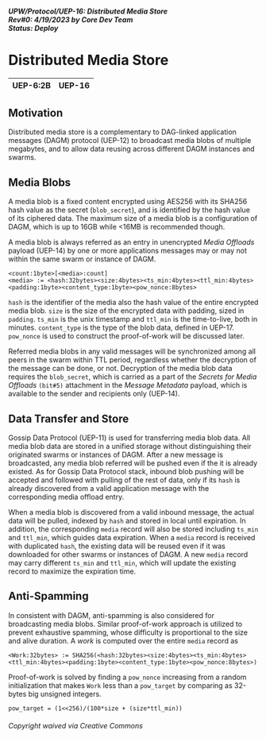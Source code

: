 ##### UPW/Protocol/UEP-16: Distributed Media Store <br> Rev#0: 4/19/2023 by Core Dev Team <br> Status: Deploy


# Distributed Media Store

| UEP-6:2B | UEP-16 |
|:----|:-----|

## Motivation
Distributed media store is a complementary to DAG-linked application messages (DAGM) protocol (UEP-12)
to broadcast media blobs of multiple megabytes, and to allow data reusing across 
different DAGM instances and swarms.

## Media Blobs
A media blob is a fixed content encrypted using AES256 with its SHA256 hash value as the secret (`blob_secret`), and is identified by the hash value of its ciphered data. 
The maximum size of a media blob is a configuration of DAGM, which is
up to 16GB while <16MB is recommended though. 

A media blob is always referred as an entry in unencrypted *Media Offloads* payload (UEP-14)
by one or more applications messages may or may not within the same swarm or instance of DAGM.
```
<count:1byte>[<media>:count]
<media> := <hash:32bytes><size:4bytes><ts_min:4bytes><ttl_min:4bytes><padding:1byte><content_type:1byte><pow_nonce:8bytes>
```
`hash` is the identifier of the media also the hash value of the entire encrypted media blob.
`size` is the size of the encrypted data with padding, sized in `padding`.
`ts_min` is the unix timestamp and `ttl_min` is the time-to-live, both in minutes. 
`content_type` is the type of the blob data, defined in UEP-17.
`pow_nonce` is used to construct the proof-of-work will be discussed later.

Referred media blobs in any valid messages will be synchronized among all peers in the swarm
within TTL period, regardless whether the decryption of the message can be done, or not.
Decryption of the media blob data requires the `blob_secret`, which is carried as a part 
of the *Secrets for Media Offloads* `(bit#5)` attachment in the *Message Metadata* payload, 
which is available to the sender and recipients only (UEP-14). 


## Data Transfer and Store
Gossip Data Protocol (UEP-11) is used for transferring media blob data.
All media blob data are stored in a unified storage without distinguishing their originated 
swarms or instances of DAGM. 
After a new message is broadcasted, any media blob referred will be pushed even if the it is already existed.
As for Gossip Data Protocol stack, inbound blob pushing will be accepted and followed with pulling
of the rest of data, only if its `hash` is already discovered from a valid application message
with the corresponding media offload entry.

When a media blob is discovered from a valid inbound message,
the actual data will be pulled, indexed by `hash` and stored in local until expiration.
In addition, the corresponding `media` record will also be stored including `ts_min` and `ttl_min`,
which guides data expiration. 
When a `media` record is received with duplicated `hash`, the existing data will be reused
even if it was downloaded for other swarms or instances of DAGM.
A new `media` record may carry different `ts_min` and `ttl_min`, which will update the existing 
record to maximize the expiration time.


## Anti-Spamming
In consistent with DAGM, anti-spamming is also considered for broadcasting media blobs.
Similar proof-of-work approach is utilized to prevent exhaustive spamming, whose difficulty is proportional
to the size and alive duration. A *work* is computed over the entire `media` record as
```
<Work:32bytes> := SHA256(<hash:32bytes><size:4bytes><ts_min:4bytes><ttl_min:4bytes><padding:1byte><content_type:1byte><pow_nonce:8bytes>)
```
Proof-of-work is solved by finding a `pow_nonce` increasing from a random initialization that
makes `Work` less than a `pow_target` by comparing as 32-bytes big unsigned integers.
```
pow_target = (1<<256)/(100*size + (size*ttl_min))
```



###### Copyright waived via Creative Commons